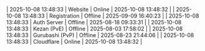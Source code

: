 | 2025-10-08 13:48:33 | Website | Online | 2025-10-08 13:48:32 |
| 2025-10-08 13:48:33 | Registration | Offline | 2025-09-09 16:40:23 |
| 2025-10-08 13:48:33 | Auth Server | Offline | 2025-08-18 09:33:31 |
| 2025-10-08 13:48:33 | Kezan (PvE) | Offline | 2025-08-03 17:58:02 |
| 2025-10-08 13:48:33 | Gurubashi (PvP) | Offline | 2025-08-23 21:44:06 |
| 2025-10-08 13:48:33 | Cloudflare | Online | 2025-10-08 13:48:32 |
